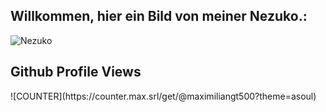 <h2>Willkommen, hier ein Bild von meiner Nezuko.:</h2>
  
![Nezuko](https://anime.gdn/demon-slayer/random/nezuko?)

<h2>Github Profile Views</h2>
![COUNTER](https://counter.max.srl/get/@maximiliangt500?theme=asoul)
